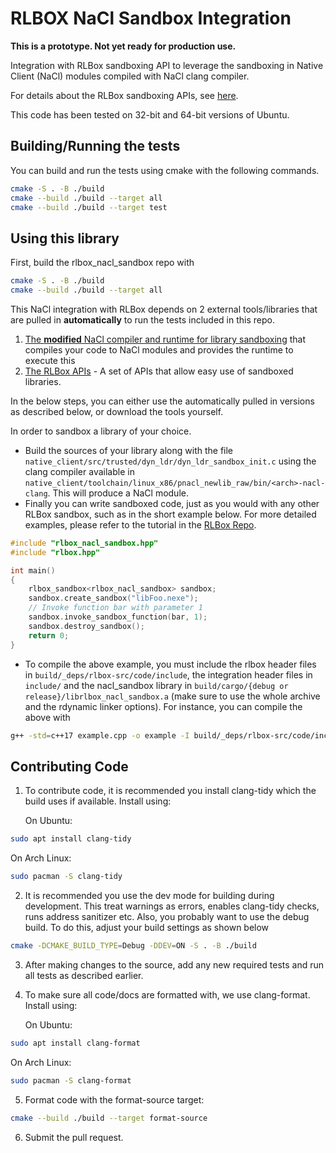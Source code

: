 # RLBOX NaCl Sandbox Integration

**This is a prototype. Not yet ready for production use.**

Integration with RLBox sandboxing API to leverage the sandboxing in Native Client (NaCl) modules compiled with NaCl clang compiler.

For details about the RLBox sandboxing APIs, see [here](https://github.com/PLSysSec/rlbox_api_cpp17).

This code has been tested on 32-bit and 64-bit versions of Ubuntu.

## Building/Running the tests

You can build and run the tests using cmake with the following commands.

```bash
cmake -S . -B ./build
cmake --build ./build --target all
cmake --build ./build --target test
```

## Using this library

First, build the rlbox_nacl_sandbox repo with

```bash
cmake -S . -B ./build
cmake --build ./build --target all
```

This NaCl integration with RLBox depends on 2 external tools/libraries that are pulled in **automatically** to run the tests included in this repo.

1. [The **modified** NaCl compiler and runtime for library sandboxing](https://github.com/shravanrn/Sandboxing_NaCl/) that compiles your code to NaCl modules and provides the runtime to execute this
3.  [The RLBox APIs]((https://github.com/PLSysSec/rlbox_api_cpp17)) - A set of APIs that allow easy use of sandboxed libraries.

In the below steps, you can either use the automatically pulled in versions as described below, or download the tools yourself.

In order to sandbox a library of your choice.

- Build the sources of your library along with the file `native_client/src/trusted/dyn_ldr/dyn_ldr_sandbox_init.c` using the clang compiler available in `native_client/toolchain/linux_x86/pnacl_newlib_raw/bin/<arch>-nacl-clang`. This will produce a NaCl module.
- Finally you can write sandboxed code, just as you would with any other RLBox sandbox, such as in the short example below. For more detailed examples, please refer to the tutorial in the [RLBox Repo]((https://github.com/PLSysSec/rlbox_api_cpp17)).


```c++
#include "rlbox_nacl_sandbox.hpp"
#include "rlbox.hpp"

int main()
{
    rlbox_sandbox<rlbox_nacl_sandbox> sandbox;
    sandbox.create_sandbox("libFoo.nexe");
    // Invoke function bar with parameter 1
    sandbox.invoke_sandbox_function(bar, 1);
    sandbox.destroy_sandbox();
    return 0;
}
```

- To compile the above example, you must include the rlbox header files in `build/_deps/rlbox-src/code/include`, the integration header files in `include/` and the nacl_sandbox library in `build/cargo/{debug or release}/librlbox_nacl_sandbox.a` (make sure to use the whole archive and the rdynamic linker options). For instance, you can compile the above with

```bash
g++ -std=c++17 example.cpp -o example -I build/_deps/rlbox-src/code/include -I include -Wl,--whole-archive -l:build/cargo/debug/librlbox_nacl_sandbox.a -Wl,--no-whole-archive -Wl,-rdynamic
```

## Contributing Code

1. To contribute code, it is recommended you install clang-tidy which the build
uses if available. Install using:

   On Ubuntu:
```bash
sudo apt install clang-tidy
```
   On Arch Linux:
```bash
sudo pacman -S clang-tidy
```

2. It is recommended you use the dev mode for building during development. This
treat warnings as errors, enables clang-tidy checks, runs address sanitizer etc.
Also, you probably want to use the debug build. To do this, adjust your build
settings as shown below

```bash
cmake -DCMAKE_BUILD_TYPE=Debug -DDEV=ON -S . -B ./build
```

3. After making changes to the source, add any new required tests and run all
tests as described earlier.

4. To make sure all code/docs are formatted with, we use clang-format.
Install using:

   On Ubuntu:
```bash
sudo apt install clang-format
```
   On Arch Linux:
```bash
sudo pacman -S clang-format
```

5. Format code with the format-source target:
```bash
cmake --build ./build --target format-source
```

6. Submit the pull request.
